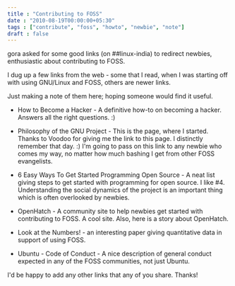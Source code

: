 ```yaml
---
title : "Contributing to FOSS"
date : "2010-08-19T00:00:00+05:30"
tags : ["contribute", "foss", "howto", "newbie", "note"]
draft : false
---
```


gora asked for some good links (on ##linux-india) to redirect
newbies, enthusiastic about contributing to FOSS.

I dug up a few links from the web - some that I read, when I
was starting off with using GNU/Linux and FOSS, others are
newer links.

Just making a note of them here; hoping someone would find it
useful.

-   How to Become a Hacker - A definitive how-to on becoming a
    hacker. Answers all the right questions. :)

-   Philosophy of the GNU Project - This is the page, where I
    started. Thanks to Voodoo for giving me the link to this page. I
    distinctly remember that day. :) I'm going to pass on this link
    to any newbie who comes my way, no matter how much bashing I get
    from other FOSS evangelists.

-   6 Easy Ways To Get Started Programming Open Source - A neat list
    giving steps to get started with programming for open source. I
    like #4. Understanding the social dynamics of the project is an
    important thing which is often overlooked by newbies.

-   OpenHatch - A community site to help newbies get started with
    contributing to FOSS. A cool site. Also, here is a story about
    OpenHatch.

-   Look at the Numbers! - an interesting paper giving quantitative
    data in support of using FOSS.

-   Ubuntu - Code of Conduct - A nice description of general conduct
    expected in any of the FOSS communities, not just Ubuntu.

I'd be happy to add any other links that any of you share. Thanks!

